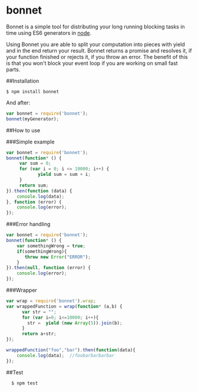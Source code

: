 # bonnet
Bonnet is a simple tool for distributing your long running blocking tasks in time using ES6 generators in [node](http://nodejs.org/).


Using Bonnet you are able to split your computation into pieces with yield and in the end return your result.
Bonnet returns a promise and resolves it, if your function finished or rejects it, if you throw an error. 
The benefit of this is that you won't block your event loop if you are working on small fast parts.

##Installation

```
$ npm install bonnet
```
And after:

```javascript
var bonnet = require('bonnet');
bonnet(myGenerator);

```

##How to use

###Simple example

```javascript
var bonnet = require('bonnet');
bonnet(function* () {
     var sum = 0;
     for (var i = 0; i <= 10000; i++) {
            yield sum = sum + i;
     }
     return sum;
}).then(function (data) {
    console.log(data);
}, function (error) {
    console.log(error);
});

```

###Error handling

```javascript
var bonnet = require('bonnet');
bonnet(function* () {
    var somethingWrong = true;
    if(somethingWrong){
       throw new Error("ERROR");
    }  
}).then(null, function (error) {
    console.log(error);
});

```


###Wrapper

```javascript
var wrap = require('bonnet').wrap;
var wrappedFunction = wrap(function* (a,b) {
      var str = "";
      for (var i=0; i<=10000; i++){
        str =  yield (new Array(5)).join(b);
      }
      return a+str;
});

wrappedFunction("foo","bar").then(function(data){
    console.log(data);  //foobarbarbarbar
});

```

##Test
```
  $ npm test
```


